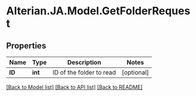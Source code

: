 # Alterian.JA.Model.GetFolderRequest

## Properties

Name | Type | Description | Notes
------------ | ------------- | ------------- | -------------
**ID** | **int** | ID of the folder to read | [optional] 

[[Back to Model list]](../README.md#documentation-for-models) [[Back to API list]](../README.md#documentation-for-api-endpoints) [[Back to README]](../README.md)

